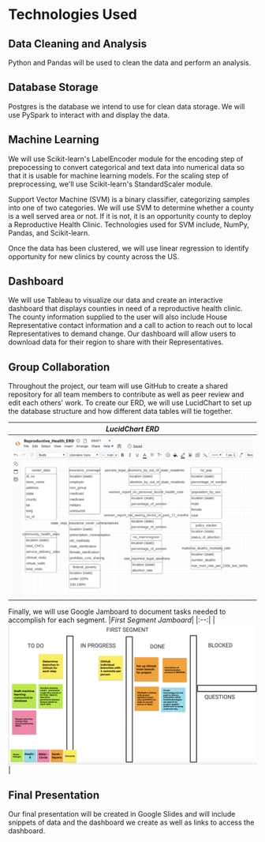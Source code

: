 # Technologies Used
## Data Cleaning and Analysis
Python and Pandas will be used to clean the data and perform an analysis. 

## Database Storage
Postgres is the database we intend to use for clean data storage. We will use PySpark to interact with and display the data.

## Machine Learning
We will use Scikit-learn's LabelEncoder module for the encoding step of prepocessing to convert categorical and text data into numerical data so that it is usable for machine learning models. For the scaling step of preprocessing, we'll use Scikit-learn's StandardScaler module.

Support Vector Machine (SVM) is a binary classifier, categorizing samples into one of two categories. We will use SVM to determine whether a county is a well served area or not. If it is not, it is an opportunity county to deploy a Reproductive Health Clinic. Technologies used for SVM include, NumPy, Pandas, and Scikit-learn. 

Once the data has been clustered, we will use linear regression to identify opportunity for new clinics by county across the US.

## Dashboard
We will use Tableau to visualize our data and create an interactive dashboard that displays counties in need of a reproductive health clinic. The county information supplied to the user will also include House Representative contact information and a call to action to reach out to local Representatives to demand change. Our dashboard will allow users to download data for their region to share with their Representatives.

## Group Collaboration
Throughout the project, our team will use GitHub to create a shared repository for all team members to contribute as well as peer review and edit each others' work. To create our ERD, we will use LucidChart to set up the database structure and how different data tables will tie together. 

|*LucidChart ERD*|
|:--:|
|![ERD](image/../Resources/images/lucidchart.png)|


Finally, we will use Google Jamboard to document tasks needed to accomplish for each segment. 
|*First Segment Jamboard*|
|:--:|
|![jamboard](image/../Resources/images/first_seg_jam.png)|



## Final Presentation
Our final presentation will be created in Google Slides and will include snippets of data and the dashboard we create as well as links to access the dashboard. 